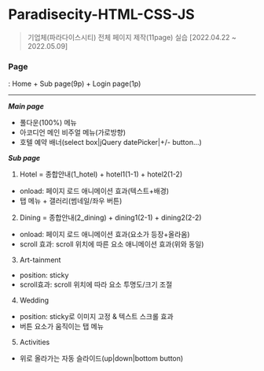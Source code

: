 # Paradisecity-HTML-CSS-JS
> 기업체(파라다이스시티) 전체 페이지 제작(11page) 실습
[2022.04.22 ~ 2022.05.09]

### Page
: Home + Sub page(9p) + Login page(1p)

***

***Main page***
* 풀다운(100%) 메뉴
* 아코디언 메인 비주얼 메뉴(가로방향)
* 호텔 예약 배너(select box|jQuery datePicker|+/- button...)

***Sub page***
1. Hotel = 종합안내(1_hotel) + hotel1(1-1) + hotel2(1-2)
* onload: 페이지 로드 애니메이션 효과(텍스트+배경)
* 탭 메뉴 + 갤러리(썸네일/좌우 버튼)

2. Dining = 종합안내(2_dining) + dining1(2-1) + dining2(2-2)
* onload: 페이지 로드 애니메이션 효과(요소가 등장+올라옴)
* scroll 효과: scroll 위치에 따른 요소 애니메이션 효과(위와 동일)

3. Art-tainment
* position: sticky 
* scroll효과: scroll 위치에 따라 요소 투명도/크기 조절 

4. Wedding
* position: sticky로 이미지 고정 & 텍스트 스크롤 효과
* 버튼 요소가 움직이는 탭 메뉴

5. Activities
* 위로 올라가는 자동 슬라이드(up|down|bottom button)
